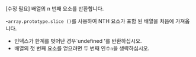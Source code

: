 [수정 필요]
배열의 n 번째 요소를 반환합니다.

-`array.prototype.slice ()`를 사용하여 NTH 요소가 포함 된 배열을 처음에 가져옵니다.
- 인덱스가 한계를 벗어난 경우`undefined '를 반환하십시오.
- 배열의 첫 번째 요소를 얻으려면 두 번째 인수`n`을 생략하십시오.